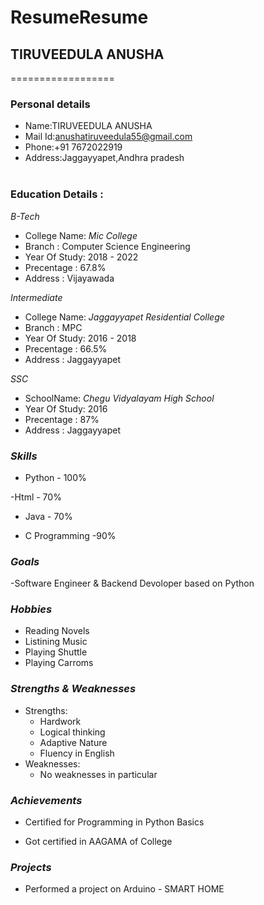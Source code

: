 # ResumeResume

## TIRUVEEDULA ANUSHA
==================

### Personal details

- Name:TIRUVEEDULA ANUSHA<br>
- Mail Id:anushatiruveedula55@gmail.com<br>
- Phone:+91 7672022919 <br>
- Address:Jaggayyapet,Andhra pradesh <br><br>
### Education Details :

*B-Tech*

- College Name: _Mic College_<br>
- Branch : Computer Science Engineering<br>
- Year Of Study: 2018 - 2022<br>
- Precentage : 67.8%<br>
- Address : Vijayawada<br>

*Intermediate*
- College Name: _Jaggayyapet Residential College_<br>
- Branch : MPC<br>
- Year Of Study: 2016 - 2018<br>
- Precentage : 66.5%<br>
- Address : Jaggayyapet<br>

*SSC*
- SchoolName: _Chegu Vidyalayam High School_<br>
- Year Of Study: 2016<br>
- Precentage : 87%<br>
- Address : Jaggayyapet<br>

### *Skills*

- Python - 100%

-Html - 70%

- Java - 70%

- C Programming -90%

### *Goals*

-Software Engineer & Backend Devoloper based on Python

### *Hobbies*

- Reading Novels<br>
- Listining Music<br>
- Playing Shuttle<br>
- Playing Carroms<br>

### *Strengths & Weaknesses*
- Strengths:
  - Hardwork
  - Logical thinking
  - Adaptive Nature
  - Fluency in English
- Weaknesses:
  - No weaknesses in particular
 
### *Achievements*
 
 - Certified for Programming in Python Basics

 - Got certified in AAGAMA of College
 
###  *Projects* 
- Performed a project on Arduino - SMART HOME
